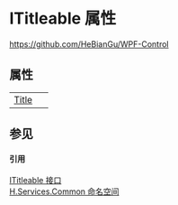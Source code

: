 # ITitleable 属性
https://github.com/HeBianGu/WPF-Control



## 属性
<table>
<tr>
<td><a href="73c1242e-38ed-dba4-70f3-4a350c875e17">Title</a></td>
<td> </td></tr>
</table>

## 参见


#### 引用
<a href="341d6dfc-52fb-d84b-3acb-e8af26b84832">ITitleable 接口</a>  
<a href="b9cdd84f-6623-a51a-f53b-465103ced202">H.Services.Common 命名空间</a>  
